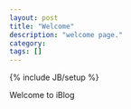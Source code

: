```yaml
---
layout: post
title: "Welcome"
description: "welcome page."
category: 
tags: []
---
```

{% include JB/setup %}

Welcome to iBlog
